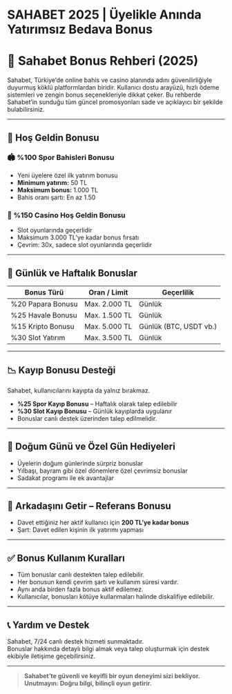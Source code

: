 # SAHABET 2025 | Üyelikle Anında Yatırımsız Bedava Bonus

# 🎯 Sahabet Bonus Rehberi (2025)

Sahabet, Türkiye’de online bahis ve casino alanında adını güvenilirliğiyle duyurmuş köklü platformlardan biridir. Kullanıcı dostu arayüzü, hızlı ödeme sistemleri ve zengin bonus seçenekleriyle dikkat çeker. Bu rehberde Sahabet’in sunduğu tüm güncel promosyonları sade ve açıklayıcı bir şekilde bulabilirsiniz.

---

## 🎁 Hoş Geldin Bonusu

### 🏟️ %100 Spor Bahisleri Bonusu
- Yeni üyelere özel ilk yatırım bonusu
- **Minimum yatırım:** 50 TL  
- **Maksimum bonus:** 1.000 TL  
- Bahis oranı şartı: En az 1.50

### 🎰 %150 Casino Hoş Geldin Bonusu
- Slot oyunlarında geçerlidir  
- Maksimum 3.000 TL’ye kadar bonus fırsatı  
- Çevrim: 30x, sadece slot oyunlarında geçerlidir

---

## 💸 Günlük ve Haftalık Bonuslar

| Bonus Türü           | Oran / Limit         | Geçerlilik             |
|----------------------|----------------------|-------------------------|
| %20 Papara Bonusu    | Max. 2.000 TL        | Günlük                  |
| %25 Havale Bonusu    | Max. 1.500 TL        | Günlük                  |
| %15 Kripto Bonusu    | Max. 5.000 TL        | Günlük (BTC, USDT vb.) |
| %30 Slot Yatırım     | Max. 3.500 TL        | Günlük                  |

---

## 📉 Kayıp Bonusu Desteği

Sahabet, kullanıcılarını kayıpta da yalnız bırakmaz.

- **%25 Spor Kayıp Bonusu** – Haftalık olarak talep edilebilir  
- **%30 Slot Kayıp Bonusu** – Günlük kayıplarda uygulanır  
- Bonuslar canlı destek üzerinden talep edilmelidir.

---

## 🎂 Doğum Günü ve Özel Gün Hediyeleri

- Üyelerin doğum günlerinde sürpriz bonuslar  
- Yılbaşı, bayram gibi özel dönemlere özel çevrimsiz bonuslar  
- Sadakat programı ile ek avantajlar

---

## 🤝 Arkadaşını Getir – Referans Bonusu

- Davet ettiğiniz her aktif kullanıcı için **200 TL’ye kadar bonus**  
- Şart: Davet edilen kişinin ilk yatırımı yapması

---

## ✅ Bonus Kullanım Kuralları

- Tüm bonuslar canlı destekten talep edilebilir.  
- Her bonusun kendi çevrim şartı ve kullanım süresi vardır.  
- Aynı anda birden fazla bonus aktif edilemez.  
- Kullanıcılar, bonusları kötüye kullanmaları halinde diskalifiye edilebilir.

---

## 📞 Yardım ve Destek

Sahabet, 7/24 canlı destek hizmeti sunmaktadır.  
Bonuslar hakkında detaylı bilgi almak veya talep oluşturmak için destek ekibiyle iletişime geçebilirsiniz.

---

> **Sahabet’te güvenli ve keyifli bir oyun deneyimi sizi bekliyor. Unutmayın: Doğru bilgi, bilinçli oyun getirir.**


